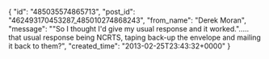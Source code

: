  {
   "id": "485035574865713",
   "post_id": "462493170453287_485010274868243",
   "from_name": "Derek Moran",
   "message": "\"So I thought I'd give my usual response and it worked.\"..... that usual response being NCRTS, taping back-up the envelope and mailing it back to them?",
   "created_time": "2013-02-25T23:43:32+0000"
 }
